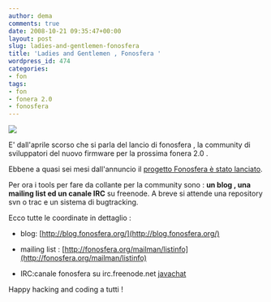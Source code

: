 ```yaml
---
author: dema
comments: true
date: 2008-10-21 09:35:47+00:00
layout: post
slug: ladies-and-gentlemen-fonosfera
title: 'Ladies and Gentlemen , Fonosfera '
wordpress_id: 474
categories:
- fon
tags:
- fon
- fonera 2.0
- fonosfera
---
```


[![](http://dema.tv/wp-content/uploads/2008/10/logobo11.png)](http://fonosfera.org)

E' dall'aprile scorso che si parla del lancio di fonosfera , la community di sviluppatori del nuovo firmware per la prossima fonera 2.0 .

Ebbene a quasi sei mesi dall'annuncio il [progetto Fonosfera è stato lanciato](http://fonosfera.org).

Per ora i tools per fare da collante per la community sono : **un blog , una mailing list ed un canale IRC** su freenode. A breve si attende una repository svn o trac e un sistema di bugtracking.

Ecco tutte le coordinate in dettaglio :



	
  * blog: [http://blog.fonosfera.org/](http://blog.fonosfera.org/)

	
  * mailing list : [http://fonosfera.org/mailman/listinfo](http://fonosfera.org/mailman/listinfo)

	
  * IRC:canale fonosfera su irc.freenode.net [javachat ](http://irc2go.com/pjirc/?net=freenode&room=fonosfera)[](http://java.freenode.net/)


Happy hacking and coding a tutti !
